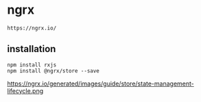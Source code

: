 # ngrx 
```
https://ngrx.io/
```

## installation 
```
npm install rxjs
npm install @ngrx/store --save
```

https://ngrx.io/generated/images/guide/store/state-management-lifecycle.png